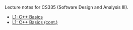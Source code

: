 
Lecture notes for CS335 (Software Design and Analysis III).

* [L1: C++ Basics](./lectures/lecture01.md)
* [L1: C++ Basics (cont.)](./lectures/lecture02.md)
